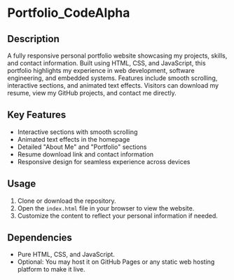 # Portfolio_CodeAlpha

## Description
A fully responsive personal portfolio website showcasing my projects, skills, and contact information. Built using HTML, CSS, and JavaScript, this portfolio highlights my experience in web development, software engineering, and embedded systems. Features include smooth scrolling, interactive sections, and animated text effects. Visitors can download my resume, view my GitHub projects, and contact me directly.

## Key Features
- Interactive sections with smooth scrolling
- Animated text effects in the homepage
- Detailed "About Me" and "Portfolio" sections
- Resume download link and contact information
- Responsive design for seamless experience across devices

## Usage
1. Clone or download the repository.
2. Open the `index.html` file in your browser to view the website.
3. Customize the content to reflect your personal information if needed.

## Dependencies
- Pure HTML, CSS, and JavaScript.
- Optional: You may host it on GitHub Pages or any static web hosting platform to make it live.

